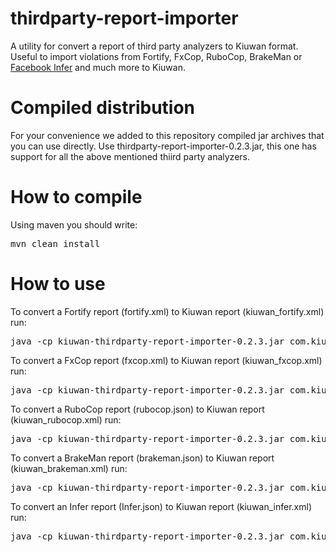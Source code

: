 # thirdparty-report-importer
A utility for convert a report of third party analyzers to Kiuwan format. Useful to import violations from Fortify, FxCop, RuboCop, BrakeMan or [Facebook Infer](https://github.com/facebook/infer) and much more to Kiuwan.

# Compiled distribution
For your convenience we added to this repository compiled jar archives that you can use directly.
Use thirdparty-report-importer-0.2.3.jar, this one has support for all the above mentioned thiird party analyzers.

# How to compile
Using maven you should write:
<pre>
mvn clean install
</pre>

# How to use
To convert a Fortify report (fortify.xml) to Kiuwan report (kiuwan_fortify.xml) run:
<pre>
java -cp kiuwan-thirdparty-report-importer-0.2.3.jar com.kiuwan.importer.Main Fortify fortify.xml kiuwan_fortify.xml -language=java|cobol
</pre>
To convert a FxCop report (fxcop.xml) to Kiuwan report (kiuwan_fxcop.xml) run:
<pre>
java -cp kiuwan-thirdparty-report-importer-0.2.3.jar com.kiuwan.importer.Main FxCop fxcop.xml kiuwan_fxcop.xml -base-folder=c:\dotnet_sources
</pre>
To convert a RuboCop report (rubocop.json) to Kiuwan report (kiuwan_rubocop.xml) run:
<pre>
java -cp kiuwan-thirdparty-report-importer-0.2.3.jar com.kiuwan.importer.Main RuboCop rubocop.json kiuwan_rubocop.xml
</pre>
To convert a BrakeMan report (brakeman.json) to Kiuwan report (kiuwan_brakeman.xml) run:
<pre>
java -cp kiuwan-thirdparty-report-importer-0.2.3.jar com.kiuwan.importer.Main BrakeMan brakeman.json  kiuwan_brakeman.xml -base-folder=c:\ruby_sources
</pre>
To convert an Infer report (Infer.json) to Kiuwan report (kiuwan_infer.xml) run:
<pre>
java -cp kiuwan-thirdparty-report-importer-0.2.3.jar com.kiuwan.importer.Main Infer infer.json  kiuwan_infer.xml -language=java|c|objectivec
</pre>

